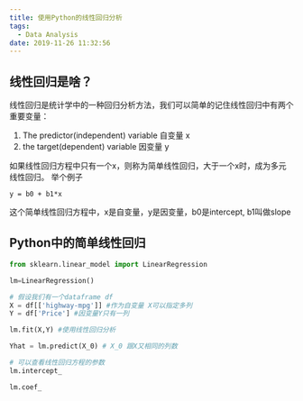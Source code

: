 ```yaml
---
title: 使用Python的线性回归分析
tags:
  - Data Analysis
date: 2019-11-26 11:32:56
---
```


## 线性回归是啥？
线性回归是统计学中的一种回归分析方法，我们可以简单的记住线性回归中有两个重要变量：
1. The predictor(independent) variable 自变量 x
2. the target(dependent) variable 因变量 y

如果线性回归方程中只有一个x，则称为简单线性回归，大于一个x时，成为多元线性回归。
举个例子
```
y = b0 + b1*x
```
这个简单线性回归方程中，x是自变量，y是因变量，b0是intercept, b1叫做slope

## Python中的简单线性回归

```Python
from sklearn.linear_model import LinearRegression

lm=LinearRegression()

# 假设我们有一个dataframe df
X = df[['highway-mpg']] #作为自变量 X可以指定多列
Y = df['Price'] #因变量Y只有一列

lm.fit(X,Y) #使用线性回归分析

Yhat = lm.predict(X_0) # X_0 跟X又相同的列数

# 可以查看线性回归方程的参数
lm.intercept_

lm.coef_

```